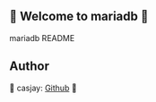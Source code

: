 ## 👋 Welcome to mariadb 🚀  

mariadb README  
  
  
## Author  

🤖 casjay: [Github](https://github.com/casjay) 🤖  
